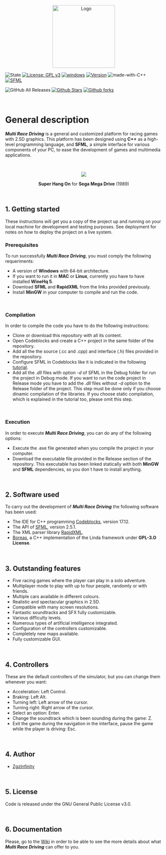 &nbsp;

<p align="center">
    <img src="https://i.ibb.co/bbHSK8h/logo.png" alt="Logo" width=200 height=200>
  </a>
</p>

![State](https://img.shields.io/badge/Context-Up%20to%20date-%20%2329f305)
[![License: GPL v3](https://img.shields.io/badge/License-GPLv3-blue.svg)](https://www.gnu.org/licenses/gpl-3.0) 
[![windows](https://img.shields.io/badge/Windows%20-compatible-f305b2.svg)](https://www.microsoft.com/es-es/windows) 
[![Version](https://img.shields.io/badge/Version%20-1.0-0fd5f9.svg)](https://github.com/ZgzInfinity/Multi-Race-Driving/releases)
![made-with-C++](https://img.shields.io/badge/Made%20with-C++-600ff9.svg)
[![SFML](https://img.shields.io/badge/Requeriment%20-SFML-f9720f.svg)](https://www.sfml-dev.org/)

![GitHub All Releases](https://img.shields.io/github/downloads/ZgzInfinity/Multi-Race-Driving/total?color=%20%23f34605&label=Release%20downloads&logoColor=%20)
[![Github Stars](https://img.shields.io/github/stars/ZgzInfinity/Multi-Race-Driving?logo=github)](https://github.com/ZgzInfinity/Multi-Race-Driving/stargazers)
[![Github forks](https://img.shields.io/github/forks/ZgzInfinity/Multi-Race-Driving?logo=github)](https://github.com/ZgzInfinity/Multi-Race-Driving/network/members)

&nbsp;

# General description

_**Multi Race Driving**_ is a general and customized platform for racing games with 2.5D graphics. This platform has been designed using **C++** as a high-level programming language, and **SFML**, a simple interface for various components of your PC, to ease the development of games and multimedia applications. 

&nbsp;

<p align="center">
  <img src="https://i.ibb.co/p21Ch8N/portada.png">
  <p align="center"> <b>Super Hang On</b> for <b>Sega Mega Drive</b> (1989)</b></p>
</p>

&nbsp;

## 1. Getting started

These instructions will get you a copy of the project up and running on your local machine for development and testing purposes. See deployment for notes on how to deploy the project on a live system.

### Prerequisites

To run successfully _**Multi Race Driving**_, you must comply the following requeriments:

* A version of **Windows** with 64-bit architecture.
* If you want to run it in **MAC** or **Linux**, currently you have to have installed **WineHq 5**.
* Download **SFML** and **RapidXML** from the links provided previously.
* Install **MinGW** in your computer to compile and run the code.

&nbsp;

### Compilation

In order to compile the code you have to do the following instructions:

* Clone or download this repository with all its content.
* Open Codeblocks and create a C++ project in the same folder of the repository. 
* Add all the the source (.cc and .cpp) and interface (.h) files provided in the repository.
* Configure SFML in Codeblocks like it is indicated in the following [tutorial](https://www.sfml-dev.org/tutorials/2.1/start-cb.php).
* Add all the _.dll_ files with option _-d_ of SFML in the Debug folder for run the project in Debug mode. If you want to run the code project in Release mode you have to add the _.dll_ files without _-d_ option to the Release folder of the project. This step must be done only if you choose dinamic compilation of the libraries. If you choose static compilation, which is explained in the tutorial too, please omit this step.

&nbsp;

### Execution

In order to execute _**Multi Race Driving**_, you can do any of the following options:

* Execute the .exe file generated when you compile the project in your computer.
* Download the executable file provided in the Release section of the repository. This executable has been linked statically with both **MinGW** and **SFML** dependencies, so you don´t have to install anything.

&nbsp;

## 2. Software used

To carry out the development of _**Multi Race Driving**_ the following software has been used:

* The IDE for C++ programming [Codeblocks](http://www.codeblocks.org/), version 17.12.
* The API of [SFML](https://www.sfml-dev.org/download.php), version 2.5.1.
* The XML parser library [RapidXML](http://rapidxml.sourceforge.net/).
* [Boreas](https://github.com/aeri/Boreas), a C++ implementation of the Linda framework under **GPL-3.O License**.

&nbsp;

## 3. Outstanding features

* Five racing games where the player can play in a solo adventure.
* Multiplayer mode to play with up to four people, randomly or with friends.
* Multiple cars available in different colours.
* Realistic and spectacular graphics in 2.5D.
* Compatible with many screen resolutions.
* Fantastic soundtracks and SFX fully customizable.
* Various difficulty levels.
* Numerous types of artificial intelligence integrated.
* Configuration of the controllers customizable.
* Completely new maps available.
* Fully customizable GUI.

&nbsp;

## 4. Controllers

These are the default controllers of the simulator, but you can change them whenever you want:

* Acceleration: Left Control.
* Braking: Left Alt.
* Turning left: Left arrow of the cursor.
* Turning right: Right arrow of the cursor.
* Select an option: Enter.
* Change the soundtrack which is been sounding during the game: Z.
* Exit the game during the navigation in the interface, pause the game while the player is driving: Esc.

&nbsp;

## 4. Author

* [ZgzInfinity](https://github.com/ZgzInfinity)

&nbsp;

## 5. License

Code is released under the GNU General Public License v3.0.

&nbsp;

## 6. Documentation

Please, go to the [Wiki](https://github.com/ZgzInfinity/Multi-Race-Driving/wiki/World-Tour) in order to be able to see the more details about what _**Multi Race Driving**_ can offer to you.
